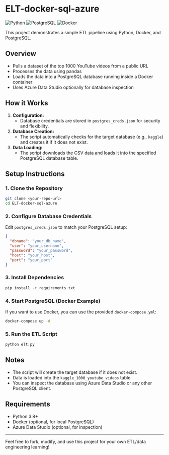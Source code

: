 # ELT-docker-sql-azure

![Python](https://img.shields.io/badge/Python-3.8%2B-blue?logo=python)
![PostgreSQL](https://img.shields.io/badge/PostgreSQL-12%2B-blue?logo=postgresql)
![Docker](https://img.shields.io/badge/Docker-Ready-blue?logo=docker)

This project demonstrates a simple ETL pipeline using Python, Docker, and PostgreSQL.

## Overview
- Pulls a dataset of the top 1000 YouTube videos from a public URL
- Processes the data using pandas
- Loads the data into a PostgreSQL database running inside a Docker container
- Uses Azure Data Studio optionally for database inspection

## How it Works
1. **Configuration:**
   - Database credentials are stored in `postgres_creds.json` for security and flexibility.
2. **Database Creation:**
   - The script automatically checks for the target database (e.g., `kaggle`) and creates it if it does not exist.
3. **Data Loading:**
   - The script downloads the CSV data and loads it into the specified PostgreSQL database table.

## Setup Instructions

### 1. Clone the Repository
```sh
git clone <your-repo-url>
cd ELT-docker-sql-azure
```

### 2. Configure Database Credentials
Edit `postgres_creds.json` to match your PostgreSQL setup:
```json
{
  "dbname": "your_db_name",
  "user": "your_username",
  "password": "your_password",
  "host": "your_host",
  "port": "your_port"
}
```

### 3. Install Dependencies
```sh
pip install -r requirements.txt
```

### 4. Start PostgreSQL (Docker Example)
If you want to use Docker, you can use the provided `docker-compose.yml`:
```sh
docker-compose up -d
```

### 5. Run the ETL Script
```sh
python elt.py
```

## Notes
- The script will create the target database if it does not exist.
- Data is loaded into the `kaggle_1000_youtube_videos` table.
- You can inspect the database using Azure Data Studio or any other PostgreSQL client.

## Requirements
- Python 3.8+
- Docker (optional, for local PostgreSQL)
- Azure Data Studio (optional, for inspection)

---

Feel free to fork, modify, and use this project for your own ETL/data engineering learning!
